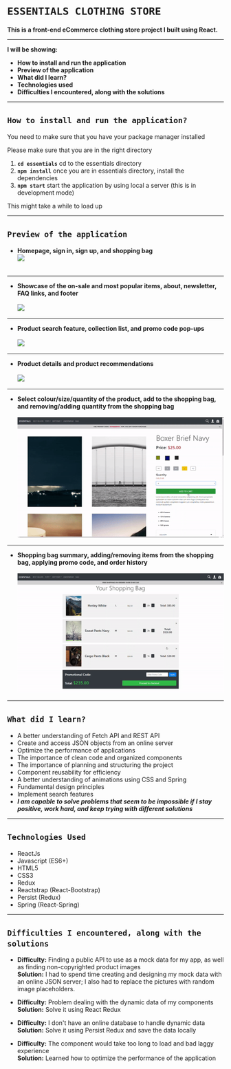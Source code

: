 # ``ESSENTIALS CLOTHING STORE``
**This is a front-end eCommerce clothing store project I built using React.**
___
**I will be showing:**

+ **How to install and run the application**
+ **Preview of the application**
+ **What did I learn?**
+ **Technologies used**
+ **Difficulties I encountered, along with the solutions**

___
## ``How to install and run the application?``

You need to make sure that you have your package manager installed

Please make sure that you are in the right directory

1. **`cd essentials`** cd to the essentials directory
2. **`npm install`** once you are in essentials directory, install the dependencies
3. **`npm start`** start the application by using local a server (this is in development mode)

This might take a while to load up
___
## ``Preview of the application``
- **Homepage, sign in, sign up, and shopping bag**  <br />
![](https://github.com/MatthewSusanto/resource/blob/master/videoGif/HeroSignin.gif?)  <br />  <br />
___
- **Showcase of the on-sale and most popular items, about, newsletter, FAQ links, and footer**  <br />  <br />
![](https://github.com/MatthewSusanto/resource/blob/master/videoGif/HomeFooter.gif?)
___
- **Product search feature, collection list, and promo code pop-ups**  <br />  <br />
![](https://github.com/MatthewSusanto/resource/blob/master/videoGif/SearchCollection.gif?)
___
- **Product details and product recommendations**  <br />  <br />
![](https://github.com/MatthewSusanto/resource/blob/master/videoGif/ProductDetail.gif?)
___
- **Select colour/size/quantity of the product, add to the shopping bag, and removing/adding quantity from the shopping bag**  <br />  <br />
![](https://github.com/MatthewSusanto/resource/blob/master/videoGif/CartModal.gif?)
___
- **Shopping bag summary, adding/removing items from the shopping bag, applying promo code, and order history**  <br />  <br />
![](https://github.com/MatthewSusanto/resource/blob/master/videoGif/CartPromoCode.gif?)
___
## ``What did I learn?``

- A better understanding of Fetch API and REST API
- Create and access JSON objects from an online server
- Optimize the performance of applications
- The importance of clean code and organized components
- The importance of planning and structuring the project
- Component reusability for efficiency
- A better understanding of animations using CSS and Spring
- Fundamental design principles
- Implement search features
- _**I am capable to solve problems that seem to be impossible if I stay positive, work hard, and keep trying with different solutions**_
___
## ``Technologies Used``

- ReactJs
- Javascript (ES6+)
- HTML5
- CSS3
- Redux
- Reactstrap (React-Bootstrap) 
- Persist (Redux)
- Spring (React-Spring)

___
## ``Difficulties I encountered, along with the solutions``

- **Difficulty:** Finding a public API to use as a mock data for my app, as well as finding non-copyrighted product images  <br />
**Solution:** I had to spend time creating and designing my mock data with an online JSON server; I also had to replace the pictures with random image placeholders.

- **Difficulty:** Problem dealing with the dynamic data of my components  <br />
**Solution:** Solve it using React Redux

- **Difficulty:** I don't have an online database to handle dynamic data  <br />
 **Solution:** Solve it using Persist Redux and save the data locally

- **Difficulty:** The component would take too long to load and bad laggy experience  <br />
 **Solution:** Learned how to optimize the performance of the application

